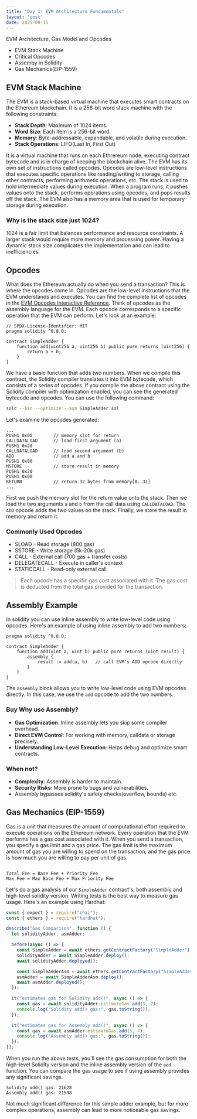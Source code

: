 ```yaml
---
title: "Day 1: EVM Architecture Fundamentals"
layout: 'post'
date: 2025-09-15
---
```


EVM Architecture, Gas Model and Opcodes  
<!--more-->

- EVM Stack Machine 
- Critical Opcodes
- Assemby in Solidity
- Gas Mechanics(EIP-1559)

## EVM Stack Machine
The EVM is a stack-based virtual machine that executes smart contracts on the Ethereum blockchain. It is a 256-bit word stack machine with the following constraints:
- **Stack Depth**: Maximum of 1024 items.
- **Word Size**: Each item is a 256-bit word.
- **Memory**: Byte-addressable, expandable, and volatile during execution.
- **Stack Operations**: LIFO(Last In, First Out)

It is a virtual machine that runs on each Ethrereum node, executing contract bytecode and is in charge of keeping the blockchain alive. The EVM has its own set of instructions called opcodes. Opcodes are low-level instructions that executes specific operations like reading/writing to storage, calling other contracts, performing arithmetic operations, etc. The stack is used to hold intermediate values during execution.
When a program runs, it pushes values onto the stack, performs operations using opcodes, and pops results off the stack. The EVM also has a memory area that is used for temporary storage during execution.

### Why is the stack size just 1024?
1024 is a fair limit that balances performance and resource constraints. A larger stack would require more memory and processing power. Having a dynamic stack size complicates the implementation and can lead to inefficiencies.

## Opcodes
What does the Ethereum actually do when you send a transaction? This is where the opcodes come in. Opcodes are the low-level instructions that the EVM understands and executes.
You can find the complete list of opcodes in the [EVM Opcodes Interactive Reference](https://www.evm.codes/). Think of opcodes as the assembly language for the EVM. Each opcode corresponds to a specific operation that the EVM can perform.
Let's look at an example:
```solidity
// SPDX-License-Identifier: MIT
pragma solidity ^0.8.0;

contract SimpleAdder {
    function add(uint256 a, uint256 b) public pure returns (uint256) {
        return a + b;
    }
}

```
We have a basic function that adds two numbers. When we compile this contract, the Solidity compiler translates it into EVM bytecode, which consists of a series of opcodes.
If you compile the above contract using the Solidity compiler with optimization enabled, you can see the generated bytecode and opcodes. You can use the following command:
```sh
solc --bin --optimize --asm SimpleAdder.sol

```
Let's examine the opcodes generated:
```
...
PUSH1 0x00        // memory slot for return
CALLDATALOAD      // load first argument (a)
PUSH1 0x20
CALLDATALOAD      // load second argument (b)
ADD               // add a and b
PUSH1 0x00
MSTORE            // store result in memory
PUSH1 0x20
PUSH1 0x00
RETURN            // return 32 bytes from memory[0..31]
...

```
First we push the memory slot for the return value onto the stack. Then we load the two arguments `a` and `b` from the call data using `CALLDATALOAD`. The `ADD` opcode adds the two values on the stack. Finally, we store the result in memory and return it.

### Commonly Used Opcodes
- SLOAD    - Read storage (800 gas)
- SSTORE   - Write storage (5k-20k gas)
- CALL     - External call (700 gas + transfer costs)
- DELEGATECALL - Execute in caller's context
- STATICCALL   - Read-only external call

> Each opcode has a specific gas cost associated with it. The gas cost is deducted from the total gas provided for the transaction.

## Assembly Example
In solidity you can use inline assembly to write low-level code using opcodes. Here's an example of using inline assembly to add two numbers:
```solidity
pragma solidity ^0.8.0;

contract SimpleAdder {
    function add(uint a, uint b) public pure returns (uint result) {
        assembly {
            result := add(a, b)   // call EVM's ADD opcode directly
        }
    }
}
```
The `assembly` block allows you to write low-level code using EVM opcodes directly. In this case, we use the `add` opcode to add the two numbers.

### Buy Why use Assembly?
- **Gas Optimization**: Inline assembly lets you skip some compiler overhead.
- **Direct EVM Control**: For working with memory, calldata or storage precisely. 
- **Understanding Low-Level Execution**: Helps debug and optimize smart contracts.

### When not?
- **Complexity**: Assembly is harder to maintain.
- **Security Risks**: More prone to bugs and vulnerabilities.
- Assembly bypasses solidity's safety checks(overflow, bounds) etc.

## Gas Mechanics (EIP-1559)
Gas is a unit that measures the amount of computational effort required to execute operations on the Ethereum network. Every operation that the EVM performs has a gas cost associated with it. When you send a transaction, you specify a gas limit and a gas price. The gas limit is the maximum amount of gas you are willing to spend on the transaction, and the gas price is how much you are willing to pay per unit of gas.
```

Total Fee = Base Fee + Priority Fee
Max Fee = Max Base Fee + Max Priority Fee
```

Let's do a gas analysis of our `SimpleAdder` contract's, both assembly and high-level solidity version.
Writing tests is the best way to measure gas usage. Here's an example using Hardhat:
```typescript
const { expect } = require("chai");
const { ethers } = require("hardhat");

describe("Gas Comparison", function () {
  let solidityAdder, asmAdder;

  before(async () => {
    const SimpleAdder = await ethers.getContractFactory("SimpleAdder");
    solidityAdder = await SimpleAdder.deploy();
    await solidityAdder.deployed();

    const SimpleAdderAsm = await ethers.getContractFactory("SimpleAdderAsm");
    asmAdder = await SimpleAdderAsm.deploy();
    await asmAdder.deployed();
  });

  it("estimates gas for Solidity add()", async () => {
    const gas = await solidityAdder.estimateGas.add(5, 7);
    console.log("Solidity add() gas:", gas.toString());
  });

  it("estimates gas for Assembly add()", async () => {
    const gas = await asmAdder.estimateGas.add(5, 7);
    console.log("Assembly add() gas:", gas.toString());
  });
});

```

When you run the above tests, you'll see the gas consumption for both the high-level Solidity version and the inline assembly version of the `add` function. You can compare the gas usage to see if using assembly provides any significant savings.
```
Solidity add() gas: 21628
Assembly add() gas: 21588
```
Not much significant difference for this simple adder example, but for more complex operations, assembly can lead to more noticeable gas savings.
